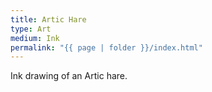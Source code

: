 ```yaml
---
title: Artic Hare
type: Art
medium: Ink
permalink: "{{ page | folder }}/index.html"
---
```

Ink drawing of an Artic hare.
